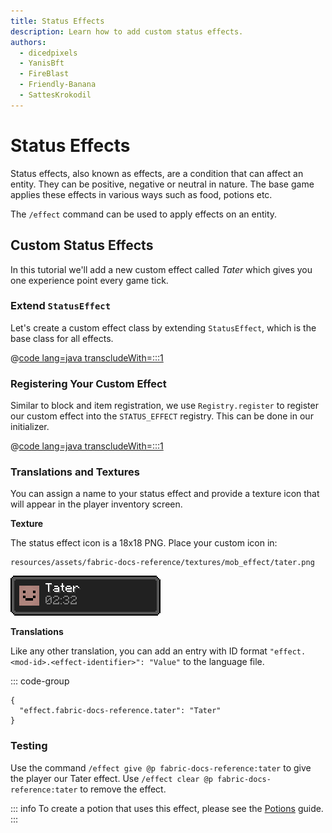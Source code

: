 ```yaml
---
title: Status Effects
description: Learn how to add custom status effects.
authors:
  - dicedpixels
  - YanisBft
  - FireBlast
  - Friendly-Banana
  - SattesKrokodil
---
```


<!-- Couldn't find GitHub usernames for: siglong, tao0lu  -->

# Status Effects

Status effects, also known as effects, are a condition that can affect an entity. They can be positive, negative or neutral in nature. The base game
applies these effects in various ways such as food, potions etc.

The `/effect` command can be used to apply effects on an entity.

## Custom Status Effects

In this tutorial we'll add a new custom effect called _Tater_ which gives you one experience point every game tick.

### Extend `StatusEffect`

Let's create a custom effect class by extending `StatusEffect`, which is the base class for all effects.

@[code lang=java transcludeWith=:::1](@/reference/latest/src/main/java/com/example/docs/effect/TaterEffect.java)

### Registering Your Custom Effect

Similar to block and item registration, we use `Registry.register` to register our custom effect into the
`STATUS_EFFECT` registry. This can be done in our initializer.

@[code lang=java transcludeWith=:::1](@/reference/latest/src/main/java/com/example/docs/effect/FabricDocsReferenceEffects.java)

### Translations and Textures

You can assign a name to your status effect and provide a texture icon that will appear in the player inventory screen.

**Texture**

The status effect icon is a 18x18 PNG. Place your custom icon in:

```:no-line-numbers
resources/assets/fabric-docs-reference/textures/mob_effect/tater.png
```

![Effect in player inventory](/assets/develop/tater-effect.png)

**Translations**

Like any other translation, you can add an entry with ID format `"effect.<mod-id>.<effect-identifier>": "Value"` to the
language file.

::: code-group

```json[assets/fabric-docs-reference/lang/en_us.json]
{
  "effect.fabric-docs-reference.tater": "Tater"
}
```

### Testing

Use the command `/effect give @p fabric-docs-reference:tater` to give the player our Tater effect.
Use `/effect clear @p fabric-docs-reference:tater` to remove the effect.

::: info
To create a potion that uses this effect, please see the [Potions](../items/potions.md) guide.
:::
